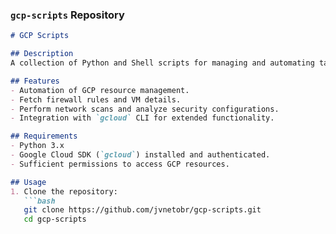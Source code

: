 
### **`gcp-scripts` Repository**

```markdown
# GCP Scripts

## Description
A collection of Python and Shell scripts for managing and automating tasks in Google Cloud Platform (GCP). These scripts are designed to improve efficiency in cloud resource management.

## Features
- Automation of GCP resource management.
- Fetch firewall rules and VM details.
- Perform network scans and analyze security configurations.
- Integration with `gcloud` CLI for extended functionality.

## Requirements
- Python 3.x
- Google Cloud SDK (`gcloud`) installed and authenticated.
- Sufficient permissions to access GCP resources.

## Usage
1. Clone the repository:
   ```bash
   git clone https://github.com/jvnetobr/gcp-scripts.git
   cd gcp-scripts